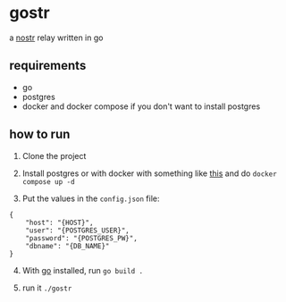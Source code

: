 # gostr

a [nostr](https://github.com/nostr-protocol/nostr) relay written in go

## requirements
* go
* postgres
* docker and docker compose if you don't want to install postgres

## how to run

1. Clone the project

2. Install postgres or with docker with something like [this](https://github.com/docker/awesome-compose/tree/master/postgresql-pgadmin) and do `docker compose up -d`

3. Put the values in the `config.json` file:
```
{
	"host": "{HOST}",
	"user": "{POSTGRES_USER}",
	"password": "{POSTGRES_PW}",
	"dbname": "{DB_NAME}"
}
```

4. With [go](https://go.dev/doc/install) installed, run `go build .` 

5. run it `./gostr`